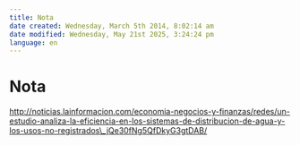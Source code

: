 ```yaml
---
title: Nota
date created: Wednesday, March 5th 2014, 8:02:14 am
date modified: Wednesday, May 21st 2025, 3:24:24 pm
language: en
---
```


# Nota

http://noticias.lainformacion.com/economia-negocios-y-finanzas/redes/un-estudio-analiza-la-eficiencia-en-los-sistemas-de-distribucion-de-agua-y-los-usos-no-registrados\_jQe30fNg5QfDkyG3gtDAB/
